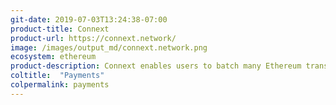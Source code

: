 ```yaml
---
git-date: 2019-07-03T13:24:38-07:00
product-title: Connext
product-url: https://connext.network/
image: /images/output_md/connext.network.png
ecosystem: ethereum
product-description: Connext enables users to batch many Ethereum transactions into one netted transfer by using signed off-blockchain commitments rather than direct on-blockchain transactions.
coltitle:  "Payments"
colpermalink: payments
---
```

